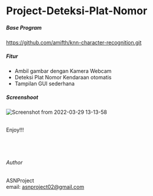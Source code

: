 # Project-Deteksi-Plat-Nomor
##### Base Program<br />
https://github.com/amifth/knn-character-recognition.git<br />

##### Fitur
- Ambil gambar dengan Kamera Webcam
- Deteksi Plat Nomor Kendaraan otomatis
- Tampilan GUI sederhana


##### Screenshoot 
![Screenshot from 2022-03-29 13-13-58](https://user-images.githubusercontent.com/49858542/160545795-4b99de2e-6cc2-452d-b76c-c502c1dd58c6.png)

<br />
Enjoy!!!
<br />
<br />
<br />
<br />

###### Author

ASNProject<br />
email: asnproject02@gmail.com
